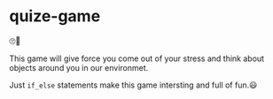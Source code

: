 # quize-game
🙄🤔

This game will give force you come out of your stress and think about objects around you in our environmet. 

Just `if_else` statements make this game intersting and full of fun.😃
